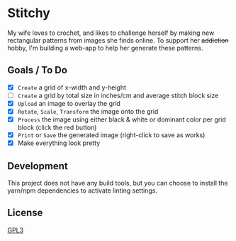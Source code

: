 # Stitchy

My wife loves to crochet, and likes to challenge herself by making new rectangular patterns from images she finds online. To support her ~~addiction~~ hobby, I'm building a web-app to help her generate these patterns.

## Goals / To Do

- [x] `Create` a grid of x-width and y-height
- [ ] `Create` a grid by total size in inches/cm and average stitch block size
- [x] `Upload` an image to overlay the grid
- [x] `Rotate`, `Scale`, `Transform` the image onto the grid
- [x] `Process` the image using either black & white or dominant color per grid block (click the red button)
- [x] `Print` or `Save` the generated image (right-click to save as works)
- [x] Make everything look pretty

## Development

This project does not have any build tools, but you can choose to install the yarn/npm dependencies to activate linting settings.

## License
[GPL3](LICENSE)
